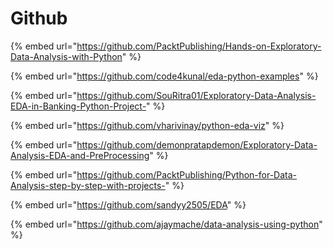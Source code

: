 # Github


{% embed url="https://github.com/PacktPublishing/Hands-on-Exploratory-Data-Analysis-with-Python" %}

{% embed url="https://github.com/code4kunal/eda-python-examples" %}

{% embed url="https://github.com/SouRitra01/Exploratory-Data-Analysis-EDA-in-Banking-Python-Project-" %}

{% embed url="https://github.com/vharivinay/python-eda-viz" %}

{% embed url="https://github.com/demonpratapdemon/Exploratory-Data-Analysis-EDA-and-PreProcessing" %}

{% embed url="https://github.com/PacktPublishing/Python-for-Data-Analysis-step-by-step-with-projects-" %}

{% embed url="https://github.com/sandyy2505/EDA" %}

{% embed url="https://github.com/ajaymache/data-analysis-using-python" %}
